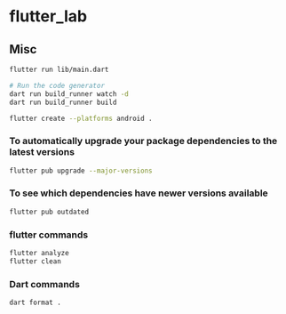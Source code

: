 # flutter_lab

## Misc

```sh
flutter run lib/main.dart

# Run the code generator
dart run build_runner watch -d
dart run build_runner build

flutter create --platforms android .
```

### To automatically upgrade your package dependencies to the latest versions

```sh
flutter pub upgrade --major-versions
```

### To see which dependencies have newer versions available

```sh
flutter pub outdated
```

### flutter commands

```sh
flutter analyze
flutter clean
```

### Dart commands

```sh
dart format .
```
